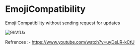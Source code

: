 # EmojiCompatibility
Emoji Compatibility  without sending request for updates




![9hVfUx](https://im5.ezgif.com/tmp/ezgif-5-f3c055ffe6.gif)














Refrences :-  https://www.youtube.com/watch?v=uyDeLR-kCtU
